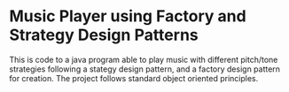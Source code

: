 # Music Player using Factory and Strategy Design Patterns

This is code to a java program able to play music with different pitch/tone strategies following a stategy design pattern, and a factory design pattern for creation. 
The project follows standard object oriented principles.
